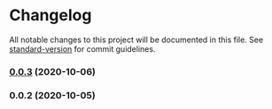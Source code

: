 # Changelog

All notable changes to this project will be documented in this file. See [standard-version](https://github.com/conventional-changelog/standard-version) for commit guidelines.

### [0.0.3](https://github.com/mmuller88/alf-cdk-app-pipeline/compare/v0.0.2...v0.0.3) (2020-10-06)

### 0.0.2 (2020-10-05)
